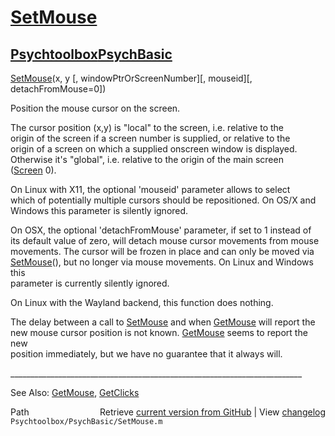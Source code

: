 # [SetMouse](SetMouse)
## [Psychtoolbox](Psychtoolbox)[PsychBasic](PsychBasic)

[SetMouse](SetMouse)(x, y [, windowPtrOrScreenNumber][, mouseid][, detachFromMouse=0])  
  
Position the mouse cursor on the screen.  
  
The cursor position (x,y) is "local" to the screen, i.e. relative to the  
origin of the screen if a screen number is supplied, or relative to the  
origin of a screen on which a supplied onscreen window is displayed.  
Otherwise it's "global", i.e. relative to the origin of the main screen  
([Screen](Screen) 0).  
  
On Linux with X11, the optional 'mouseid' parameter allows to select  
which of potentially multiple cursors should be repositioned. On OS/X and  
Windows this parameter is silently ignored.  
  
On OSX, the optional 'detachFromMouse' parameter, if set to 1 instead of  
its default value of zero, will detach mouse cursor movements from mouse  
movements. The cursor will be frozen in place and can only be moved via  
[SetMouse](SetMouse)(), but no longer via mouse movements. On Linux and Windows this  
parameter is currently silently ignored.  
  
On Linux with the Wayland backend, this function does nothing.  
  
The delay between a call to [SetMouse](SetMouse) and when [GetMouse](GetMouse) will report the  
new mouse cursor position is not known. [GetMouse](GetMouse) seems to report the new  
position immediately, but we have no guarantee that it always will.  
  
\_\_\_\_\_\_\_\_\_\_\_\_\_\_\_\_\_\_\_\_\_\_\_\_\_\_\_\_\_\_\_\_\_\_\_\_\_\_\_\_\_\_\_\_\_\_\_\_\_\_\_\_\_\_\_\_\_\_\_\_\_\_\_\_\_\_\_\_\_\_\_\_\_  
  
See Also: [GetMouse](GetMouse), [GetClicks](GetClicks)  




<div class="code_header" style="text-align:right;">
  <span style="float:left;">Path&nbsp;&nbsp;</span> <span class="counter">Retrieve <a href=
  "https://raw.github.com/Psychtoolbox-3/Psychtoolbox-3/beta/Psychtoolbox/PsychBasic/SetMouse.m">current version from GitHub</a> | View <a href=
  "https://github.com/Psychtoolbox-3/Psychtoolbox-3/commits/beta/Psychtoolbox/PsychBasic/SetMouse.m">changelog</a></span>
</div>
<div class="code">
  <code>Psychtoolbox/PsychBasic/SetMouse.m</code>
</div>

